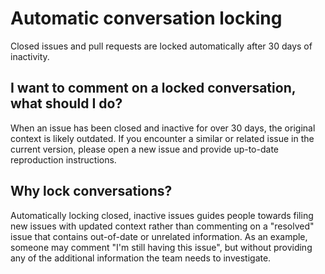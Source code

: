 <a name="conversation-locking"></a>
# Automatic conversation locking
Closed issues and pull requests are locked automatically after 30 days of inactivity. 

## I want to comment on a locked conversation, what should I do?
When an issue has been closed and inactive for over 30 days, the original context is likely outdated.
If you encounter a similar or related issue in the current version, please open a new issue and
provide up-to-date reproduction instructions.

## Why lock conversations?
Automatically locking closed, inactive issues guides people towards filing new issues with updated
context rather than commenting on a "resolved" issue that contains out-of-date or unrelated
information. As an example, someone may comment "I'm still having this issue", but without
providing any of the additional information the team needs to investigate.